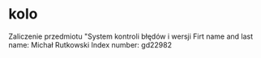 # kolo
Zaliczenie przedmiotu "System kontroli błędów i wersji
Firt name and last name: Michał Rutkowski
Index number: gd22982
